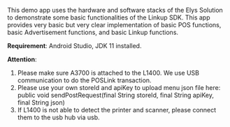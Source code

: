This demo app uses the hardware and software stacks of the Elys Solution to demonstrate some basic functionalities of the Linkup SDK. This app provides very basic but very clear implementation of basic POS functions, basic Advertisement functions, and basic Linkup functions.

**Requirement**:
Android Studio, JDK 11 installed.

**Attention**:
1. Please make sure A3700 is attached to the L1400. We use USB communication to do the POSLink transaction.
2. Please use your own storeId and apiKey to upload menu json file here: public void sendPostRequest(final String storeId, final String apiKey, final String json)
3. If L1400 is not able to detect the printer and scanner, please connect them to the usb hub via usb.
